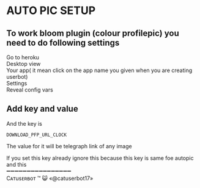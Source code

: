 # AUTO PIC SETUP

## To work bloom plugin \(colour profilepic\) you need to do following settings

Go to heroku   
Desktop view   
Your app\( it mean click on the app name you given when you are creating userbot\)   
Settings   
Reveal config vars

## Add key and value

And the key is

`DOWNLOAD_PFP_URL_CLOCK`

The value for it will be telegraph link of any image

If you set this key already ignore this because this key is same foe autopic and this   
➖➖➖➖➖➖➖➖➖➖➖➖➖➖➖➖   
Cᴀтusᴇʀʙoт ™ 😺 «@catuserbot17»

